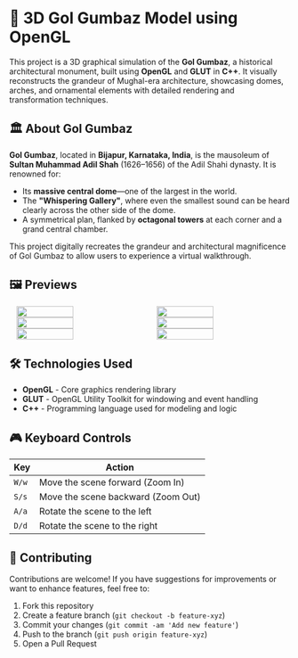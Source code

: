 # 🕌 3D Gol Gumbaz Model using OpenGL

This project is a 3D graphical simulation of the **Gol Gumbaz**, a historical architectural monument, built using **OpenGL** and **GLUT** in **C++**. It visually reconstructs the grandeur of Mughal-era architecture, showcasing domes, arches, and ornamental elements with detailed rendering and transformation techniques.

## 🏛️ About Gol Gumbaz

**Gol Gumbaz**, located in **Bijapur, Karnataka, India**, is the mausoleum of **Sultan Muhammad Adil Shah** (1626–1656) of the Adil Shahi dynasty. It is renowned for:

- Its **massive central dome**—one of the largest in the world.
- The **"Whispering Gallery"**, where even the smallest sound can be heard clearly across the other side of the dome.
- A symmetrical plan, flanked by **octagonal towers** at each corner and a grand central chamber.

This project digitally recreates the grandeur and architectural magnificence of Gol Gumbaz to allow users to experience a virtual walkthrough.


## 🖼️ Previews

<div style="display: flex; justify-content: space-around;">
    <img src="https://github.com/user-attachments/assets/dd547aaf-2420-4771-ad84-6095c84ed8b7" width="45%" />
    <img src="https://github.com/user-attachments/assets/2b1024e6-93e3-4434-b926-b12c45b97920" width="45%" />
</div>

<div style="display: flex; justify-content: space-around;">
    <img src="https://github.com/user-attachments/assets/e5266154-e327-4503-aec7-5bb7c355fa1c" width="45%" />
    <img src="https://github.com/user-attachments/assets/edf9a3f4-3fe9-42d3-ae43-357ccbfac885" width="45%" />
</div>

<div style="display: flex; justify-content: space-around;">
    <img src="https://github.com/user-attachments/assets/bc4be453-23fb-4d5b-9c98-2bb95cb50e23" width="45%" />
    <img src="https://github.com/user-attachments/assets/c12570d5-e197-40ec-853f-0e05f1bf606a" width="45%" />
</div>


## 🛠️ Technologies Used

- **OpenGL** - Core graphics rendering library
- **GLUT** - OpenGL Utility Toolkit for windowing and event handling
- **C++** - Programming language used for modeling and logic

## 🎮 Keyboard Controls

| Key     | Action                         |
|-------- |------------------------------- |
| `W/w`   | Move the scene forward (Zoom In) |
| `S/s`   | Move the scene backward (Zoom Out) |
| `A/a`   | Rotate the scene to the left   |
| `D/d`   | Rotate the scene to the right  |



## 🤝 Contributing

Contributions are welcome! If you have suggestions for improvements or want to enhance features, feel free to:

1. Fork this repository
2. Create a feature branch (`git checkout -b feature-xyz`)
3. Commit your changes (`git commit -am 'Add new feature'`)
4. Push to the branch (`git push origin feature-xyz`)
5. Open a Pull Request

